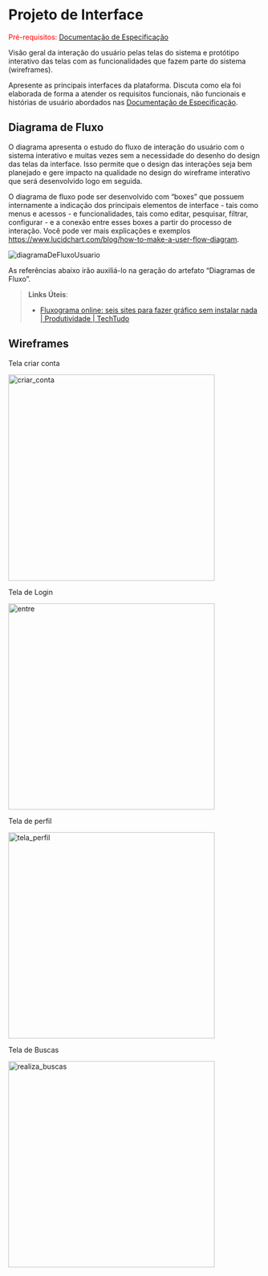 
# Projeto de Interface

<span style="color:red">Pré-requisitos: <a href="2-Especificação do Projeto.md"> Documentação de Especificação</a></span>

Visão geral da interação do usuário pelas telas do sistema e protótipo interativo das telas com as funcionalidades que fazem parte do sistema (wireframes).

 Apresente as principais interfaces da plataforma. Discuta como ela foi elaborada de forma a atender os requisitos funcionais, não funcionais e histórias de usuário abordados nas <a href="2-Especificação do Projeto.md"> Documentação de Especificação</a>.

## Diagrama de Fluxo

O diagrama apresenta o estudo do fluxo de interação do usuário com o sistema interativo e  muitas vezes sem a necessidade do desenho do design das telas da interface. Isso permite que o design das interações seja bem planejado e gere impacto na qualidade no design do wireframe interativo que será desenvolvido logo em seguida.

O diagrama de fluxo pode ser desenvolvido com “boxes” que possuem internamente a indicação dos principais elementos de interface - tais como menus e acessos - e funcionalidades, tais como editar, pesquisar, filtrar, configurar - e a conexão entre esses boxes a partir do processo de interação. Você pode ver mais explicações e exemplos https://www.lucidchart.com/blog/how-to-make-a-user-flow-diagram.

![diagramaDeFluxoUsuario](https://user-images.githubusercontent.com/70844369/229928655-145488d3-b0ee-4f1c-b8e3-d58421674fd0.png)

As referências abaixo irão auxiliá-lo na geração do artefato “Diagramas de Fluxo”.

> **Links Úteis**:
> - [Fluxograma online: seis sites para fazer gráfico sem instalar nada | Produtividade | TechTudo](https://www.techtudo.com.br/listas/2019/03/fluxograma-online-seis-sites-para-fazer-grafico-sem-instalar-nada.ghtml)

## Wireframes

Tela criar conta

<img width="411" alt="criar_conta" src="https://user-images.githubusercontent.com/114538688/230769926-547c0156-30ee-447b-aba3-3b337281552e.png">

Tela de Login

<img width="411" alt="entre" src="https://user-images.githubusercontent.com/114538688/230770328-5d4b12c2-727e-403b-9e87-d40e86d2fd14.png">

Tela de perfil

<img width="411" alt="tela_perfil" src="https://user-images.githubusercontent.com/114538688/230769941-d5109d30-a6b7-43d1-bbbd-1693c8576a1a.png">

Tela de Buscas

<img width="411" alt="realiza_buscas" src="https://user-images.githubusercontent.com/114538688/230769959-221e02b5-b6fa-4d02-ab3e-804b6c4d90e6.png">


